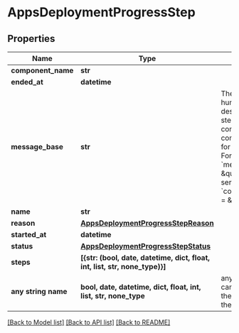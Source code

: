 # AppsDeploymentProgressStep


## Properties
Name | Type | Description | Notes
------------ | ------------- | ------------- | -------------
**component_name** | **str** |  | [optional] 
**ended_at** | **datetime** |  | [optional] 
**message_base** | **str** | The base of a human-readable description of the step intended to be combined with the component name for presentation. For example:  &#x60;message_base&#x60; &#x3D; \&quot;Building service\&quot; &#x60;component_name&#x60; &#x3D; \&quot;api\&quot; | [optional] 
**name** | **str** |  | [optional] 
**reason** | [**AppsDeploymentProgressStepReason**](AppsDeploymentProgressStepReason.md) |  | [optional] 
**started_at** | **datetime** |  | [optional] 
**status** | [**AppsDeploymentProgressStepStatus**](AppsDeploymentProgressStepStatus.md) |  | [optional] 
**steps** | **[{str: (bool, date, datetime, dict, float, int, list, str, none_type)}]** |  | [optional] 
**any string name** | **bool, date, datetime, dict, float, int, list, str, none_type** | any string name can be used but the value must be the correct type | [optional]

[[Back to Model list]](../README.md#documentation-for-models) [[Back to API list]](../README.md#documentation-for-api-endpoints) [[Back to README]](../README.md)


